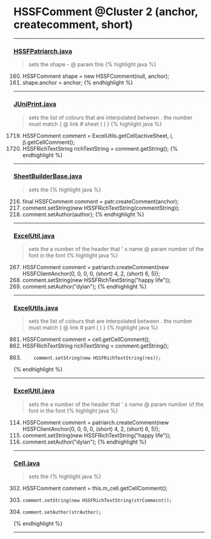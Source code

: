 # HSSFComment @Cluster 2 (anchor, createcomment, short)

***

### [HSSFPatriarch.java](https://searchcode.com/codesearch/view/15642333/)
> sets the shape - @ param this 
{% highlight java %}
160. HSSFComment shape = new HSSFComment(null, anchor);
161. shape.anchor = anchor;
{% endhighlight %}

***

### [JUniPrint.java](https://searchcode.com/codesearch/view/60212057/)
> sets the list of colours that are interpolated between . the number must match { @ link # sheet ( ) } 
{% highlight java %}
1719. HSSFComment comment = ExcelUtils.getCell(activeSheet,  i, j).getCellComment();
1722.   HSSFRichTextString richTextString  = comment.getString();
{% endhighlight %}

***

### [SheetBuilderBase.java](https://searchcode.com/codesearch/view/112311786/)
> sets the 
{% highlight java %}
216. final HSSFComment comment = patr.createComment(anchor);
219. comment.setString(new HSSFRichTextString(commentString));
222.   comment.setAuthor(author);
{% endhighlight %}

***

### [ExcelUtil.java](https://searchcode.com/codesearch/view/73315299/)
> sets the a number of the header that ' s name @ param number of the font in the font 
{% highlight java %}
267. HSSFComment comment = patriarch.createComment(new HSSFClientAnchor(0, 0, 0, 0, (short) 4, 2, (short) 6, 5));
269. comment.setString(new HSSFRichTextString("happy life"));
271. comment.setAuthor("dylan");
{% endhighlight %}

***

### [ExcelUtils.java](https://searchcode.com/codesearch/view/60212069/)
> sets the list of colours that are interpolated between . the number must match { @ link # part ( ) } 
{% highlight java %}
861. HSSFComment comment = cell.getCellComment();
863.   HSSFRichTextString richTextString  = comment.getString();
869.         comment.setString(new HSSFRichTextString(res));
{% endhighlight %}

***

### [ExcelUtil.java](https://searchcode.com/codesearch/view/73315299/)
> sets the a number of the header that ' s name @ param number of the font in the font 
{% highlight java %}
114. HSSFComment comment = patriarch.createComment(new HSSFClientAnchor(0, 0, 0, 0, (short) 4, 2, (short) 6, 5));
116. comment.setString(new HSSFRichTextString("happy life"));
118. comment.setAuthor("dylan");
{% endhighlight %}

***

### [Cell.java](https://searchcode.com/codesearch/view/3760572/)
> sets the 
{% highlight java %}
302. HSSFComment comment = this.m_cell.getCellComment();
309.     comment.setString(new HSSFRichTextString(strCommecnt));
310.     comment.setAuthor(strAuthor);
{% endhighlight %}

***

